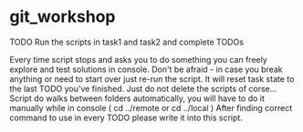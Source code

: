 # git_workshop

TODO Run the scripts in task1 and task2 and complete TODOs

Every time script stops and asks you to do something you can freely explore and test solutions in console.
Don't be afraid - in case you break anything or need to start over just re-run the script. It will reset task state to the last TODO you've finished.
Just do not delete the scripts of corse...
Script do walks between folders automatically, you will have to do it manually while in console ( cd ../remote or cd ../local )
After finding correct command to use in every TODO please write it into this script.
